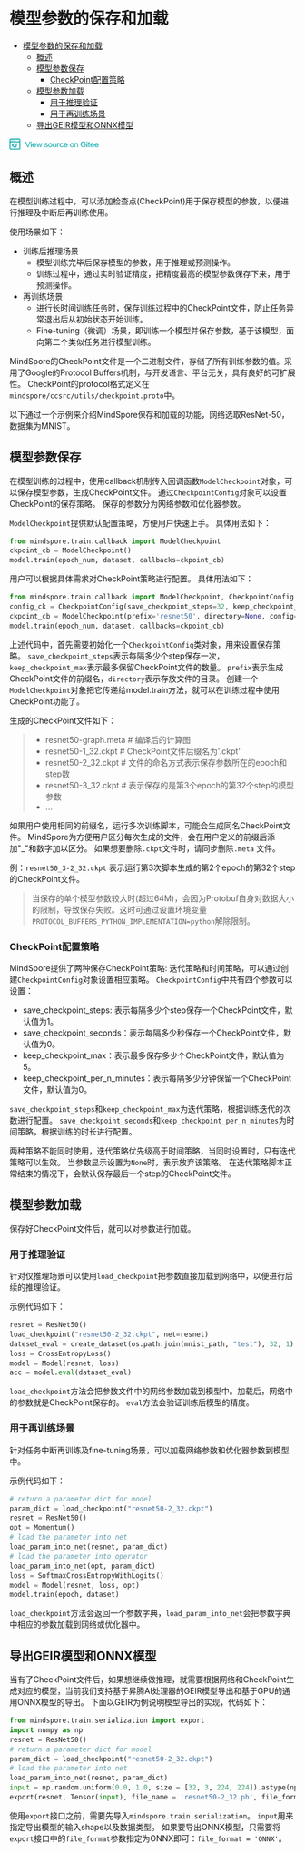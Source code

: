 # 模型参数的保存和加载

<!-- TOC -->

- [模型参数的保存和加载](#模型参数的保存和加载)
    - [概述](#概述)
    - [模型参数保存](#模型参数保存)
        - [CheckPoint配置策略](#checkpoint配置策略)
    - [模型参数加载](#模型参数加载)
        - [用于推理验证](#用于推理验证)
        - [用于再训练场景](#用于再训练场景)
    - [导出GEIR模型和ONNX模型](#导出geir模型和onnx模型)

<!-- /TOC -->

<a href="https://gitee.com/mindspore/docs/blob/master/tutorials/source_zh_cn/use/saving_and_loading_model_parameters.md" target="_blank"><img src="../_static/logo_source.png"></a>

## 概述

在模型训练过程中，可以添加检查点(CheckPoint)用于保存模型的参数，以便进行推理及中断后再训练使用。

使用场景如下：

- 训练后推理场景
    - 模型训练完毕后保存模型的参数，用于推理或预测操作。
    - 训练过程中，通过实时验证精度，把精度最高的模型参数保存下来，用于预测操作。
- 再训练场景
    - 进行长时间训练任务时，保存训练过程中的CheckPoint文件，防止任务异常退出后从初始状态开始训练。
    - Fine-tuning（微调）场景，即训练一个模型并保存参数，基于该模型，面向第二个类似任务进行模型训练。

MindSpore的CheckPoint文件是一个二进制文件，存储了所有训练参数的值。采用了Google的Protocol Buffers机制，与开发语言、平台无关，具有良好的可扩展性。
CheckPoint的protocol格式定义在`mindspore/ccsrc/utils/checkpoint.proto`中。

以下通过一个示例来介绍MindSpore保存和加载的功能，网络选取ResNet-50，数据集为MNIST。

## 模型参数保存
在模型训练的过程中，使用callback机制传入回调函数`ModelCheckpoint`对象，可以保存模型参数，生成CheckPoint文件。
通过`CheckpointConfig`对象可以设置CheckPoint的保存策略。
保存的参数分为网络参数和优化器参数。

`ModelCheckpoint`提供默认配置策略，方便用户快速上手。
具体用法如下：
```python
from mindspore.train.callback import ModelCheckpoint
ckpoint_cb = ModelCheckpoint()
model.train(epoch_num, dataset, callbacks=ckpoint_cb)
```

用户可以根据具体需求对CheckPoint策略进行配置。
具体用法如下：

```python
from mindspore.train.callback import ModelCheckpoint, CheckpointConfig
config_ck = CheckpointConfig(save_checkpoint_steps=32, keep_checkpoint_max=10)
ckpoint_cb = ModelCheckpoint(prefix='resnet50', directory=None, config=config_ck)
model.train(epoch_num, dataset, callbacks=ckpoint_cb)
```

上述代码中，首先需要初始化一个`CheckpointConfig`类对象，用来设置保存策略。
`save_checkpoint_steps`表示每隔多少个step保存一次，`keep_checkpoint_max`表示最多保留CheckPoint文件的数量。
`prefix`表示生成CheckPoint文件的前缀名，`directory`表示存放文件的目录。
创建一个`ModelCheckpoint`对象把它传递给model.train方法，就可以在训练过程中使用CheckPoint功能了。

生成的CheckPoint文件如下：

> - resnet50-graph.meta # 编译后的计算图
> - resnet50-1_32.ckpt  # CheckPoint文件后缀名为'.ckpt'
> - resnet50-2_32.ckpt  # 文件的命名方式表示保存参数所在的epoch和step数
> - resnet50-3_32.ckpt  # 表示保存的是第3个epoch的第32个step的模型参数
> - ...


如果用户使用相同的前缀名，运行多次训练脚本，可能会生成同名CheckPoint文件。
MindSpore为方便用户区分每次生成的文件，会在用户定义的前缀后添加"_"和数字加以区分。
如果想要删除`.ckpt`文件时，请同步删除`.meta` 文件。

例：`resnet50_3-2_32.ckpt` 表示运行第3次脚本生成的第2个epoch的第32个step的CheckPoint文件。

> 当保存的单个模型参数较大时(超过64M)，会因为Protobuf自身对数据大小的限制，导致保存失败。这时可通过设置环境变量`PROTOCOL_BUFFERS_PYTHON_IMPLEMENTATION=python`解除限制。


### CheckPoint配置策略

MindSpore提供了两种保存CheckPoint策略: 迭代策略和时间策略，可以通过创建`CheckpointConfig`对象设置相应策略。
`CheckpointConfig`中共有四个参数可以设置：

- save_checkpoint_steps: 表示每隔多少个step保存一个CheckPoint文件，默认值为1。
- save_checkpoint_seconds：表示每隔多少秒保存一个CheckPoint文件，默认值为0。
- keep_checkpoint_max：表示最多保存多少个CheckPoint文件，默认值为5。
- keep_checkpoint_per_n_minutes：表示每隔多少分钟保留一个CheckPoint文件，默认值为0。

`save_checkpoint_steps`和`keep_checkpoint_max`为迭代策略，根据训练迭代的次数进行配置。
`save_checkpoint_seconds`和`keep_checkpoint_per_n_minutes`为时间策略，根据训练的时长进行配置。

两种策略不能同时使用，迭代策略优先级高于时间策略，当同时设置时，只有迭代策略可以生效。
当参数显示设置为`None`时，表示放弃该策略。
在迭代策略脚本正常结束的情况下，会默认保存最后一个step的CheckPoint文件。


## 模型参数加载

保存好CheckPoint文件后，就可以对参数进行加载。

### 用于推理验证

针对仅推理场景可以使用`load_checkpoint`把参数直接加载到网络中，以便进行后续的推理验证。

示例代码如下：

```python
resnet = ResNet50()
load_checkpoint("resnet50-2_32.ckpt", net=resnet)
dateset_eval = create_dataset(os.path.join(mnist_path, "test"), 32, 1) # define the test dataset
loss = CrossEntropyLoss()
model = Model(resnet, loss)
acc = model.eval(dataset_eval)
```

`load_checkpoint`方法会把参数文件中的网络参数加载到模型中。加载后，网络中的参数就是CheckPoint保存的。
`eval`方法会验证训练后模型的精度。

### 用于再训练场景

针对任务中断再训练及fine-tuning场景，可以加载网络参数和优化器参数到模型中。

示例代码如下：
```python
# return a parameter dict for model
param_dict = load_checkpoint("resnet50-2_32.ckpt")
resnet = ResNet50()
opt = Momentum()
# load the parameter into net
load_param_into_net(resnet, param_dict)
# load the parameter into operator
load_param_into_net(opt, param_dict)
loss = SoftmaxCrossEntropyWithLogits()
model = Model(resnet, loss, opt)
model.train(epoch, dataset)
```

`load_checkpoint`方法会返回一个参数字典，`load_param_into_net`会把参数字典中相应的参数加载到网络或优化器中。

## 导出GEIR模型和ONNX模型
当有了CheckPoint文件后，如果想继续做推理，就需要根据网络和CheckPoint生成对应的模型，当前我们支持基于昇腾AI处理器的GEIR模型导出和基于GPU的通用ONNX模型的导出。
下面以GEIR为例说明模型导出的实现，代码如下：
```python
from mindspore.train.serialization import export
import numpy as np
resnet = ResNet50()
# return a parameter dict for model
param_dict = load_checkpoint("resnet50-2_32.ckpt")
# load the parameter into net
load_param_into_net(resnet, param_dict)
input = np.random.uniform(0.0, 1.0, size = [32, 3, 224, 224]).astype(np.float32)
export(resnet, Tensor(input), file_name = 'resnet50-2_32.pb', file_format = 'GEIR')
```
使用`export`接口之前，需要先导入`mindspore.train.serialization`。
`input`用来指定导出模型的输入shape以及数据类型。
如果要导出ONNX模型，只需要将`export`接口中的`file_format`参数指定为ONNX即可：`file_format = 'ONNX'`。
